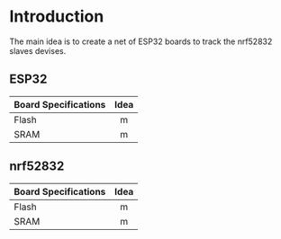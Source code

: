 # Introduction #
The main idea is to create a net of ESP32 boards  to track the nrf52832 slaves devises.  
## ESP32 ##

| Board Specifications  | Idea           
| ---------------|:----------------:| 
| Flash          |         m        | 
| SRAM           |         m        | 


## nrf52832 ##

| Board Specifications  | Idea           
| ---------------|:----------------:| 
| Flash          |         m        | 
| SRAM           |         m        | 
